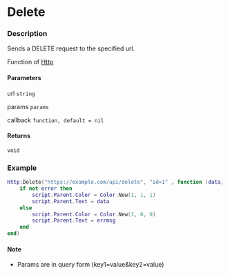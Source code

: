 # Delete

### Description

Sends a DELETE request to the specified url.

Function of [Http](../../)

#### Parameters

url `string`

params `params`

callback `function, default = nil`

#### Returns

`void`

### Example

```lua
Http:Delete("https://example.com/api/delete", "id=1" , function (data, error, errmsg)
    if not error then
        script.Parent.Color = Color.New(1, 1, 1)
        script.Parent.Text = data
    else
        script.Parent.Color = Color.New(1, 0, 0)
        script.Parent.Text = errmsg
    end
end)
```

#### Note

- Params are in query form (key1=value&key2=value)
